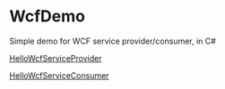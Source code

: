 # WcfDemo #

Simple demo for WCF service provider/consumer, in C#

[HelloWcfServiceProvider](https://github.com/fengyhack/WcfDemo/tree/master/HelloWcfServiceProvider)

[HelloWcfServiceConsumer](https://github.com/fengyhack/WcfDemo/tree/master/HelloWcfServiceConsumer)